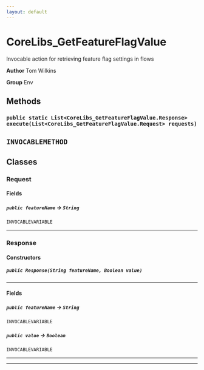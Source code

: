 ```yaml
---
layout: default
---
```

# CoreLibs_GetFeatureFlagValue

Invocable action for retrieving feature flag settings in flows


**Author** Tom Wilkins


**Group** Env

## Methods
### `public static List<CoreLibs_GetFeatureFlagValue.Response> execute(List<CoreLibs_GetFeatureFlagValue.Request> requests)`

`INVOCABLEMETHOD`
---
## Classes
### Request
#### Fields

##### `public featureName` → `String`

`INVOCABLEVARIABLE` 

---

### Response
#### Constructors
##### `public Response(String featureName, Boolean value)`
---
#### Fields

##### `public featureName` → `String`

`INVOCABLEVARIABLE` 

##### `public value` → `Boolean`

`INVOCABLEVARIABLE` 

---

---

